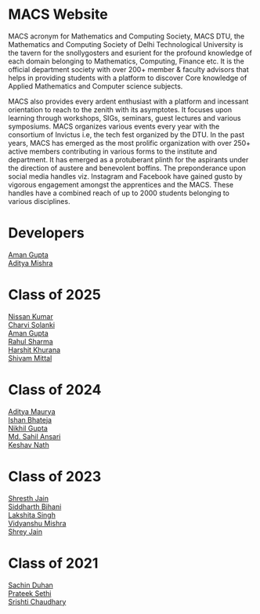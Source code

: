 # MACS Website
MACS acronym for Mathematics and Computing Society, MACS DTU, the
Mathematics and Computing Society of Delhi Technological University is the
tavern for the snollygosters and esurient for the profound knowledge of each
domain belonging to Mathematics, Computing, Finance etc. It is the official
department society with over 200+ member & faculty advisors that helps in
providing students with a platform to discover Core knowledge of Applied
Mathematics and Computer science subjects. 

MACS also provides every ardent enthusiast with a platform and incessant orientation to reach to the zenith with
its asymptotes. It focuses upon learning through workshops, SIGs, seminars,
guest lectures and various symposiums. MACS organizes various events every
year with the consortium of Invictus i.e, the tech fest organized by the DTU.
In the past years, MACS has emerged as the most prolific organization with
over 250+ active members contributing in various forms to the institute and
department. It has emerged as a protuberant plinth for the aspirants under the
direction of austere and benevolent boffins. The preponderance upon social
media handles viz. Instagram and Facebook have gained gusto by vigorous
engagement amongst the apprentices and the MACS. These handles have a
combined reach of up to 2000 students belonging to various disciplines.

# Developers
[Aman Gupta](https://www.linkedin.com/in/ag0604/)\
[Aditya Mishra](https://www.linkedin.com/in/aditya-m-33119a233/)

# Class of 2025
[Nissan Kumar](https://www.linkedin.com/in/nissan-kumar-554a7a224/)\
[Charvi Solanki](https://www.linkedin.com/in/charvi-solanki-99b90b256/)\
[Aman Gupta](https://www.linkedin.com/in/ag0604/)\
[Rahul Sharma](https://www.linkedin.com/in/rahul-sharma-9058a5228/)\
[Harshit Khurana](https://www.linkedin.com/in/harshit-khurana-465979145/)\
[Shivam Mittal](https://www.linkedin.com/in/shivam-mittal-559752225/)

# Class of 2024
[Aditya Maurya](https://www.linkedin.com/in/aditya-maurya0702/)\
[Ishan Bhateja](https://www.linkedin.com/in/ishan-bhateja/)\
[Nikhil Gupta](https://www.linkedin.com/in/nikhil-gupta-2601/)\
[Md. Sahil Ansari](https://www.linkedin.com/in/inquisitivesahil/)\
[Keshav Nath](https://www.linkedin.com/in/keshav-nath/)

# Class of 2023
[Shresth Jain](https://www.linkedin.com/in/shresth-jain-2000/)\
[Siddharth Bihani](https://www.linkedin.com/in/siddharth-bihani/)\
[Lakshita Singh](https://www.linkedin.com/in/lakshita-singh-8ba6451aa/)\
[Vidyanshu Mishra](https://www.linkedin.com/in/vidyanshumishra1729/)\
[Shrey Jain](https://www.linkedin.com/in/shrey-singh-68731b197/)

# Class of 2021
[Sachin Duhan](https://www.linkedin.com/in/sachin-duhan/)\
[Prateek Sethi](https://www.linkedin.com/in/prateek-sethi-12542318b/)\
[Srishti Chaudhary](https://www.linkedin.com/in/srishti-chaudhary-446488155/)
